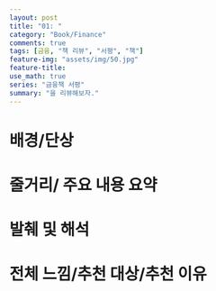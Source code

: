 ```yaml
---
layout: post
title: "01: "
category: "Book/Finance"
comments: true
tags: [금융, "책 리뷰", "서평", "책"]
feature-img: "assets/img/50.jpg"
feature-title:
use_math: true
series: "금융책 서평"
summary: "을 리뷰해보자."
---
```


# 배경/단상

# 줄거리/ 주요 내용 요약

# 발췌 및 해석

# 전체 느낌/추천 대상/추천 이유
